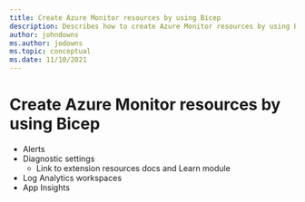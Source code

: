 ```yaml
---
title: Create Azure Monitor resources by using Bicep
description: Describes how to create Azure Monitor resources by using Bicep.
author: johndowns
ms.author: jodowns
ms.topic: conceptual
ms.date: 11/10/2021
---
```

# Create Azure Monitor resources by using Bicep

- Alerts
- Diagnostic settings
  - Link to extension resources docs and Learn module
- Log Analytics workspaces
- App Insights